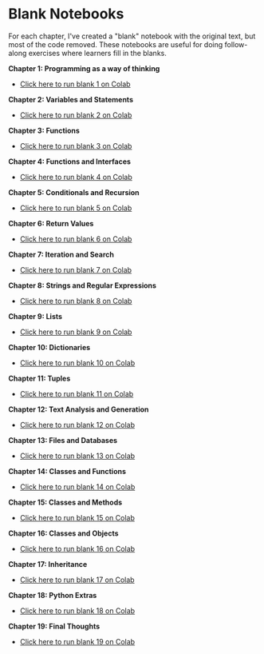 # Blank Notebooks

For each chapter, I've created a "blank" notebook with the original text, but most of the code removed.
These notebooks are useful for doing follow-along exercises where learners fill in the blanks.

**Chapter 1: Programming as a way of thinking**

* [Click here to run blank 1 on Colab](https://colab.research.google.com/github/AllenDowney/ThinkPython/blob/v3/blank/chap01.ipynb)


**Chapter 2: Variables and Statements**

* [Click here to run blank 2 on Colab](https://colab.research.google.com/github/AllenDowney/ThinkPython/blob/v3/blank/chap02.ipynb)


**Chapter 3: Functions**

* [Click here to run blank 3 on Colab](https://colab.research.google.com/github/AllenDowney/ThinkPython/blob/v3/blank/chap03.ipynb)


**Chapter 4: Functions and Interfaces**

* [Click here to run blank 4 on Colab](https://colab.research.google.com/github/AllenDowney/ThinkPython/blob/v3/blank/chap04.ipynb)


**Chapter 5: Conditionals and Recursion**

* [Click here to run blank 5 on Colab](https://colab.research.google.com/github/AllenDowney/ThinkPython/blob/v3/blank/chap05.ipynb)

**Chapter 6: Return Values**

* [Click here to run blank 6 on Colab](https://colab.research.google.com/github/AllenDowney/ThinkPython/blob/v3/blank/chap06.ipynb)

**Chapter 7: Iteration and Search**

* [Click here to run blank 7 on Colab](https://colab.research.google.com/github/AllenDowney/ThinkPython/blob/v3/blank/chap07.ipynb)

**Chapter 8: Strings and Regular Expressions**

* [Click here to run blank 8 on Colab](https://colab.research.google.com/github/AllenDowney/ThinkPython/blob/v3/blank/chap08.ipynb)

**Chapter 9: Lists**

* [Click here to run blank 9 on Colab](https://colab.research.google.com/github/AllenDowney/ThinkPython/blob/v3/blank/chap09.ipynb)

**Chapter 10: Dictionaries**

* [Click here to run blank 10 on Colab](https://colab.research.google.com/github/AllenDowney/ThinkPython/blob/v3/blank/chap10.ipynb)

**Chapter 11: Tuples**

* [Click here to run blank 11 on Colab](https://colab.research.google.com/github/AllenDowney/ThinkPython/blob/v3/blank/chap11.ipynb)

**Chapter 12: Text Analysis and Generation**

* [Click here to run blank 12 on Colab](https://colab.research.google.com/github/AllenDowney/ThinkPython/blob/v3/blank/chap12.ipynb)

**Chapter 13: Files and Databases**

* [Click here to run blank 13 on Colab](https://colab.research.google.com/github/AllenDowney/ThinkPython/blob/v3/blank/chap13.ipynb)

**Chapter 14: Classes and Functions**

* [Click here to run blank 14 on Colab](https://colab.research.google.com/github/AllenDowney/ThinkPython/blob/v3/blank/chap14.ipynb)

**Chapter 15: Classes and Methods**

* [Click here to run blank 15 on Colab](https://colab.research.google.com/github/AllenDowney/ThinkPython/blob/v3/blank/chap15.ipynb)

**Chapter 16: Classes and Objects**

* [Click here to run blank 16 on Colab](https://colab.research.google.com/github/AllenDowney/ThinkPython/blob/v3/blank/chap16.ipynb)

**Chapter 17: Inheritance**

* [Click here to run blank 17 on Colab](https://colab.research.google.com/github/AllenDowney/ThinkPython/blob/v3/blank/chap17.ipynb)

**Chapter 18: Python Extras**

* [Click here to run blank 18 on Colab](https://colab.research.google.com/github/AllenDowney/ThinkPython/blob/v3/blank/chap18.ipynb)

**Chapter 19: Final Thoughts**

* [Click here to run blank 19 on Colab](https://colab.research.google.com/github/AllenDowney/ThinkPython/blob/v3/blank/chap19.ipynb)
